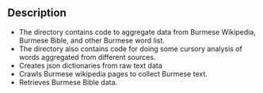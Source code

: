 ## Description

- The directory contains code to aggregate data from Burmese Wikipedia, Burmese Bible, and other Burmese word list.
- The directory also contains code for doing some cursory analysis of words aggregated from different sources.
- Creates json dictionaries from raw text data
- Crawls Burmese wikipedia pages to collect Burmese text.
- Retrieves Burmese Bible data.

